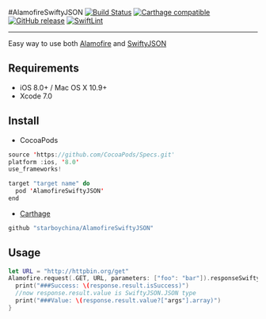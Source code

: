 #AlamofireSwiftyJSON
[![Build Status](https://travis-ci.org/starboychina/AlamofireSwiftyJSON.svg)](https://travis-ci.org/starboychina/AlamofireSwiftyJSON)
[![Carthage compatible](https://img.shields.io/badge/Carthage-compatible-4BC51D.svg?style=flat)](https://github.com/Carthage/Carthage)
[![GitHub release](https://img.shields.io/github/release/starboychina/AlamofireSwiftyJSON.svg)](https://github.com/starboychina/AlamofireSwiftyJSON/releases)
[![SwiftLint](https://img.shields.io/badge/SwiftLint-passing-brightgreen.svg)](https://github.com/realm/SwiftLint)

---
Easy way to use both [Alamofire](https://github.com/Alamofire/Alamofire) and [SwiftyJSON](https://github.com/SwiftyJSON/SwiftyJSON)

## Requirements

- iOS 8.0+ / Mac OS X 10.9+
- Xcode 7.0

## Install

- CocoaPods

```swift
source 'https://github.com/CocoaPods/Specs.git'
platform :ios, '8.0'
use_frameworks!

target "target name" do
  pod 'AlamofireSwiftyJSON'
end

```

- [Carthage](https://github.com/Carthage/Carthage)

```swift
github "starboychina/AlamofireSwiftyJSON"
```

## Usage

```swift
let URL = "http://httpbin.org/get"
Alamofire.request(.GET, URL, parameters: ["foo": "bar"]).responseSwiftyJSON { response in
  print("###Success: \(response.result.isSuccess)")
  //now response.result.value is SwiftyJSON.JSON type
  print("###Value: \(response.result.value?["args"].array)")
}

```

